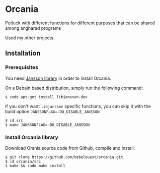 # Orcania

Potluck with different functions for different purposes that can be shared among angharad programs

Used my other projects.

## Installation

### Prerequisites

You need [Jansson library](http://www.digip.org/jansson/) in order to install Orcania.

On a Debain based distribution, simply run the following command:

```shell
$ sudo apt-get install libjansson-dev
```

If you don't want `libjansson` specific functions, you can skip it with the build option `JANSSONFLAG=-DU_DISABLE_JANSSON`

```
$ cd src
$ make JANSSONFLAG=-DU_DISABLE_JANSSON
```

### Install Orcania library

Download Orania source code from Github, compile and install:

```shell
$ git clone https://github.com/babelouest/orcania.git
$ cd orcania/src
$ make && sudo make install
```
